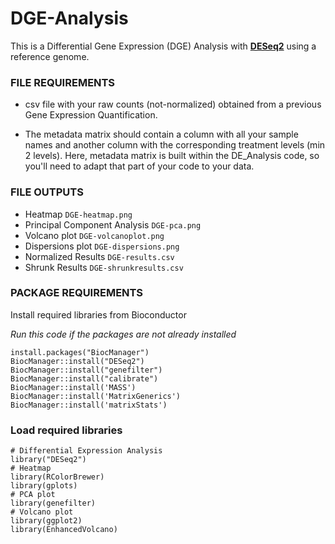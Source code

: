# DGE-Analysis

This is a Differential Gene Expression (DGE) Analysis with [__DESeq2__](https://www.bioconductor.org/packages/devel/bioc/vignettes/DESeq2/inst/doc/DESeq2.html) using a reference genome.

### __FILE REQUIREMENTS__

- csv file with your raw counts (not-normalized) obtained from a previous Gene Expression Quantification.

- The metadata matrix should contain a column with all your sample names and another column with the corresponding treatment levels (min 2 levels).
Here, metadata matrix is built within the DE_Analysis code, so you'll need to adapt that part of your code to your data.


### __FILE OUTPUTS__

- Heatmap `DGE-heatmap.png`
- Principal Component Analysis `DGE-pca.png`
- Volcano plot `DGE-volcanoplot.png`
- Dispersions plot `DGE-dispersions.png`
- Normalized Results `DGE-results.csv`
- Shrunk Results `DGE-shrunkresults.csv`


### __PACKAGE REQUIREMENTS__

Install required libraries from Bioconductor

*Run this code if the packages are not already installed*

```
install.packages("BiocManager")
BiocManager::install("DESeq2")
BiocManager::install("genefilter")
BiocManager::install("calibrate")
BiocManager::install('MASS')
BiocManager::install('MatrixGenerics')
BiocManager::install('matrixStats')
```

### __Load required libraries__

```
# Differential Expression Analysis
library("DESeq2")
# Heatmap
library(RColorBrewer)
library(gplots)
# PCA plot
library(genefilter)
# Volcano plot
library(ggplot2)
library(EnhancedVolcano)
```
